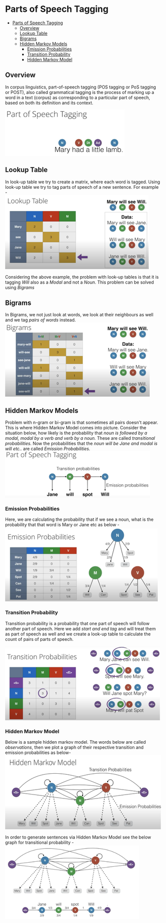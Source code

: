 # Parts of Speech Tagging

- [Parts of Speech Tagging](#parts-of-speech-tagging)
  * [Overview](#overview)
  * [Lookup Table](#lookup-table)
  * [Bigrams](#bigrams)
  * [Hidden Markov Models](#hidden-markov-models)
    + [Emission Probabilities](#emission-probabilities)
    + [Transition Probability](#transition-probability)
    + [Hidden Markov Model](#hidden-markov-model)



## Overview

In corpus linguistics, part-of-speech tagging (POS tagging or PoS tagging or POST), also called grammatical tagging is the process of marking up a word in a text (corpus) as corresponding to a particular part of speech, based on both its definition and its context.

<img src="./images/1. pos tagging.png" height="150"></img>

## Lookup Table

In look-up table we try to create a matrix, where each word is tagged. Using look-up table we try to tag parts of speech of a new sentence. For example - <br>
<img src="./images/2. look-up table.png" height="240"></img><br>

Considering the above example, the problem with look-up tables is that it is tagging *Will* also as a *Modal* and not a *Noun*. This problem can be solved using *Bigrams*

## Bigrams

In Bigrams, we not just look at words, we look at their neighbours as well and we tag *pairs of words* instead. <br>
<img src="./images/3. Bigrams.png" height="240"></img>

## Hidden Markov Models

Problem with n-gram or bi-gram is that sometimes all pairs doesn't appear. This is where Hidden Markov Model comes into picture. Consider the situation below, how likely is the probability that *noun is followed by a modal, modal by a verb and verb by a noun.* These are called *transitional probabilities.* Now the probabilities that the *noun will be Jane and modal is will etc..* are called *Emission Probabilities.*<br>
<img src="./images/4. ET probabilities.png" height="150"></img>


### Emission Probabilities
Here, we are calculating the probability that if we see a noun, what is the probability that that word is Mary or Jane etc as below -<br>
<img src="./images/5. Emission Probability.png" height="240"></img>

### Transition Probability
Transition probability is a probability that one part of speech will follow another part of speech. Here we add *start and end tag* and will treat them as part of speech as well and we create a look-up table to calculate the count of pairs of parts of speech.<br>
  
<img src="./images/7. Transition Probability.png" height="240"></img>

### Hidden Markov Model
Below is a sample hidden markov model. The words below are called *observations*, then we plot a graph of their respective transition and emission probabilities as below-<br>
<img src="./images/6. Hidden Markov Model.png" height="240"></img><br>

In order to generate sentences via Hidden Markov Model see the below graph for transitional probability -<br>
<img src="./images/8. Sentence generation.png" height="240"></img><br>





